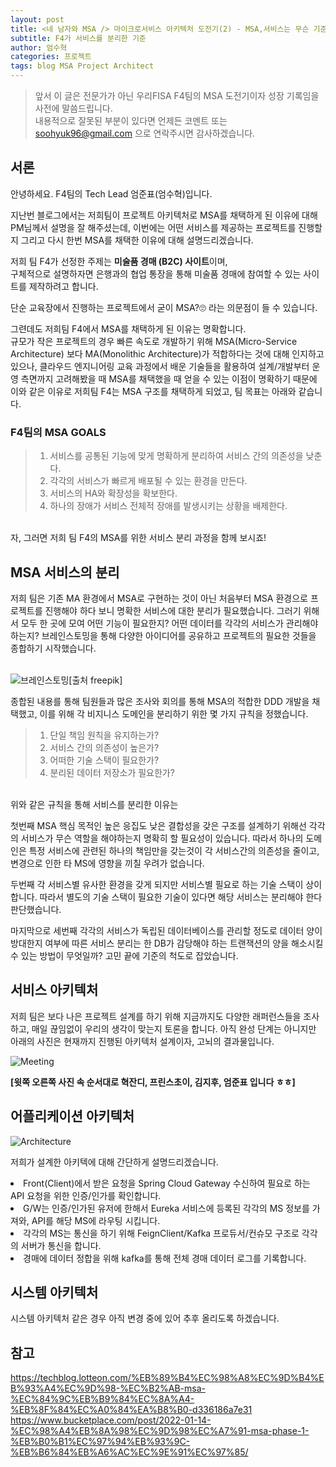 ```yaml
---
layout: post
title: <네 남자와 MSA /> 마이크로서비스 아키텍처 도전기(2) - MSA,서비스는 무슨 기준으로 분리해야 해?
subtitle: F4가 서비스를 분리한 기준
author: 엄수혁
categories: 프로젝트
tags: blog MSA Project Architect
---
```


> 앞서 이 글은 전문가가 아닌 우리FISA F4팀의 MSA 도전기이자 성장 기록임을 사전에 말씀드립니다. <br>
> 내용적으로 잘못된 부분이 있다면 언제든 코멘트 또는 soohyuk96@gmail.com 으로 연락주시면 감사하겠습니다.

## 서론

안녕하세요. F4팀의 Tech Lead 엄준표(엄수혁)입니다.<br>

지난번 블로그에서는 저희팀이 프로젝트 아키텍처로 MSA를 채택하게 된 이유에 대해 PM님께서 설명을 잘 해주셨는데,
이번에는 어떤 서비스를 제공하는 프로젝트를 진행할 지 그리고 다시 한번 MSA를 채택한 이유에 대해 설명드리겠습니다.

저희 팀 F4가 선정한 주제는 **미술품 경매 (B2C) 사이트**이며,<br>
구체적으로 설명하자면 은행과의 협업 통장을 통해 미술품 경매에 참여할 수 있는 사이트를 제작하려고 합니다.

단순 교육장에서 진행하는 프로젝트에서 굳이 MSA?🙄 라는 의문점이 들 수 있습니다.

그련데도 저희팀 F4에서 MSA를 채택하게 된 이유는 명확합니다.<br>
규모가 작은 프로젝트의 경우 빠른 속도로 개발하기 위해 MSA(Micro-Service Architecture) 보다 MA(Monolithic Architecture)가 적합하다는 것에 대해 인지하고 있으나,
클라우드 엔지니어링 교육 과정에서 배운 기술들을 활용하여 설계/개발부터 운영 측면까지 고려해봤을 때 MSA를 채택했을 때 얻을 수 있는 이점이 명확하기 때문에
이와 같은 이유로 저희팀 F4는 MSA 구조를 채택하게 되었고, 팀 목표는 아래와 같습니다.

### F4팀의 MSA GOALS

> 1. 서비스를 공통된 기능에 맞게 명확하게 분리하여 서비스 간의 의존성을 낮춘다.
> 2. 각각의 서비스가 빠르게 배포될 수 있는 환경을 만든다.
> 3. 서비스의 HA와 확장성을 확보한다.
> 4. 하나의 장애가 서비스 전체적 장애를 발생시키는 상황을 배제한다.

<br>자, 그러면 저희 팀 F4의 MSA를 위한 서비스 분리 과정을 함께 보시죠!

## MSA 서비스의 분리

저희 팀은 기존 MA 환경에서 MSA로 구현하는 것이 아닌 처음부터 MSA 환경으로 프로젝트를 진행해야 하다 보니 명확한 서비스에 대한 분리가 필요했습니다.
그러기 위해서 모두 한 곳에 모여 어떤 기능이 필요한지? 어떤 데이터를 각각의 서비스가 관리해야하는지? 브레인스토밍을 통해 다양한 아이디어를 공유하고 프로젝트의 필요한 것들을 종합하기 시작했습니다.
<br><br>

![브레인스토밍](https://img.freepik.com/free-photo/workplace-violence-taking-place-between-colleagues_23-2149361846.jpg?w=2000&t=st=1692973630~exp=1692974230~hmac=24732d4dd36dc4ec12354ea2200ea9574c5ed91fffe8152be9fc3af20ea52b6f)[출처 freepik]

종합된 내용를 통해 팀원들과 많은 조사와 회의를 통해 MSA의 적합한 DDD 개발을 채택했고, 이를 위해 각 비지니스 도메인을 분리하기 위한 몇 가지 규칙을 정했습니다.

> 1. 단일 책임 원칙을 유지하는가?
> 2. 서비스 간의 의존성이 높은가?
> 3. 어떠한 기술 스택이 필요한가?
> 4. 분리된 데이터 저장소가 필요한가?

<br>
위와 같은 규칙을 통해 서비스를 분리한 이유는

첫번째 MSA 핵심 목적인 높은 응집도 낮은 결합성을 갖은 구조를 설계하기 위해선 각각의 서비스가 무슨 역할을 해야하는지 명확히 할 필요성이 있습니다.
따라서 하나의 도메인은 특정 서비스에 관련된 하나의 책임만을 갖는것이 각 서비스간의 의존성을 줄이고, 변경으로 인한 타 MS에 영향을 끼칠 우려가 없습니다.

두번째 각 서비스별 유사한 환경을 갖게 되지만 서비스별 필요로 하는 기술 스택이 상이합니다. 따라서 별도의 기술 스택이 필요한 기술이 있다면 해당 서비스는 분리해야 한다 판단했습니다.

마지막으로 세번째 각각의 서비스가 독립된 데이터베이스를 관리할 정도로 데이터 양이 방대한지 여부에 따른 서비스 분리는 한 DB가 감당해야 하는 트랜잭션의 양을 해소시킬 수 있는 방법이 무엇일까? 고민 끝에 기준의 척도로 잡았습니다.

## 서비스 아키텍처

저희 팀은 보다 나은 프로젝트 설계를 하기 위해 지금까지도 다양한 래퍼런스들을 조사하고, 매일 끊임없이 우리의 생각이 맞는지 토론을 합니다.
아직 완성 단계는 아니지만 아래의 사진은 현재까지 진행된 아키텍처 설계이자, 고뇌의 결과물입니다.

![Meeting](https://user-images.githubusercontent.com/100395924/263306652-101973d8-b8d6-4ba4-88cb-e68370f0b4ad.png)

**[윗쪽 오른쪽 사진 속 순서대로 혁잔디, 프린스초이, 김지후, 엄준표 입니다 ㅎㅎ]**<br>

## 어플리케이션 아키텍처

![Architecture](https://user-images.githubusercontent.com/100395924/263306576-797020e7-06ef-41d2-944f-d2ba91f0130e.png)

저희가 설계한 아키텍에 대해 간단하게 설명드리겠습니다.

<li>
    Front(Client)에서 받은 요청을 Spring Cloud Gateway 수신하여 필요로 하는 API 요청을 위한 인증/인가를 확인합니다.
</li>
<li>
    G/W는 인증/인가된 유저에 한해서 Eureka 서비스에 등록된 각각의 MS 정보를 가져와, API를 해당 MS에 라우팅 시킵니다.
</li>
<li>
    각각의 MS는 통신을 하기 위해 FeignClient/Kafka 프로듀서/컨슈모 구조로 각각의 서버가 통신을 합니다.
</li>
<li>
    경매에 데이터 정합을 위해 kafka를 통해 전체 경매 데이터 로그를 기록합니다.
</li>

## 시스템 아키텍처

시스템 아키텍처 같은 경우 아직 변경 중에 있어 추후 올리도록 하겠습니다.

## 참고

<a href="https://techblog.lotteon.com/%EB%89%B4%EC%98%A8%EC%9D%B4%EB%93%A4%EC%9D%98-%EC%B2%AB-msa-%EC%84%9C%EB%B9%84%EC%8A%A4-%EB%8F%84%EC%A0%84%EA%B8%B0-d336186a7e31" alt="">https://techblog.lotteon.com/%EB%89%B4%EC%98%A8%EC%9D%B4%EB%93%A4%EC%9D%98-%EC%B2%AB-msa-%EC%84%9C%EB%B9%84%EC%8A%A4-%EB%8F%84%EC%A0%84%EA%B8%B0-d336186a7e31 <br>
<a href="https://www.bucketplace.com/post/2022-01-14-%EC%98%A4%EB%8A%98%EC%9D%98%EC%A7%91-msa-phase-1-%EB%B0%B1%EC%97%94%EB%93%9C-%EB%B6%84%EB%A6%AC%EC%9E%91%EC%97%85" alt="">https://www.bucketplace.com/post/2022-01-14-%EC%98%A4%EB%8A%98%EC%9D%98%EC%A7%91-msa-phase-1-%EB%B0%B1%EC%97%94%EB%93%9C-%EB%B6%84%EB%A6%AC%EC%9E%91%EC%97%85/

